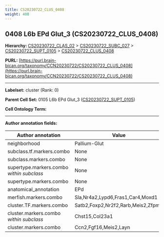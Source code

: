 ```yaml
---
title: CS20230722_CLUS_0408
weight: 408
---
```

## 0408 L6b EPd Glut_3 (CS20230722_CLUS_0408)
<b>Hierarchy: </b>
[CS20230722_CLAS_02](../CS20230722_CLAS_02) >
[CS20230722_SUBC_027](../CS20230722_SUBC_027) >
[CS20230722_SUPT_0105](../CS20230722_SUPT_0105) >
[CS20230722_CLUS_0408](../CS20230722_CLUS_0408)

**PURL:** [https://purl.brain-bican.org/taxonomy/CCN20230722/CS20230722_CLUS_0408](https://purl.brain-bican.org/taxonomy/CCN20230722/CS20230722_CLUS_0408)

---


**Labelset:** cluster (Rank: 0)

**Parent Cell Set:** 0105 L6b EPd Glut_3 ([CS20230722_SUPT_0105](../CS20230722_SUPT_0105))



**Cell Ontology Term:** 

[MARKER GENES.]: #


---

[TRANSFERRED ANNOTATIONS.]: #


[AUTHOR ANNOTATION FIELDS.]: #


**Author annotation fields:**

| Author annotation | Value |
|-------------------|-------|
|neighborhood|Pallium-Glut|
|subclass.tf.markers.combo|None|
|subclass.markers.combo|None|
|supertype.markers.combo _within subclass_|None|
|supertype.markers.combo|None|
|anatomical_annotation|EPd|
|merfish.markers.combo|Sla,Nr4a2,Lypd6,Fras1,Car4,Moxd1|
|cluster.TF.markers.combo|Satb2,Foxp2,Nr2f2,Rarb,Meis2,Zfpm2|
|cluster.markers.combo _within subclass_|Chst15,Col23a1|
|cluster.markers.combo|Ccn2,Fgf16,Meis2,Layn|
